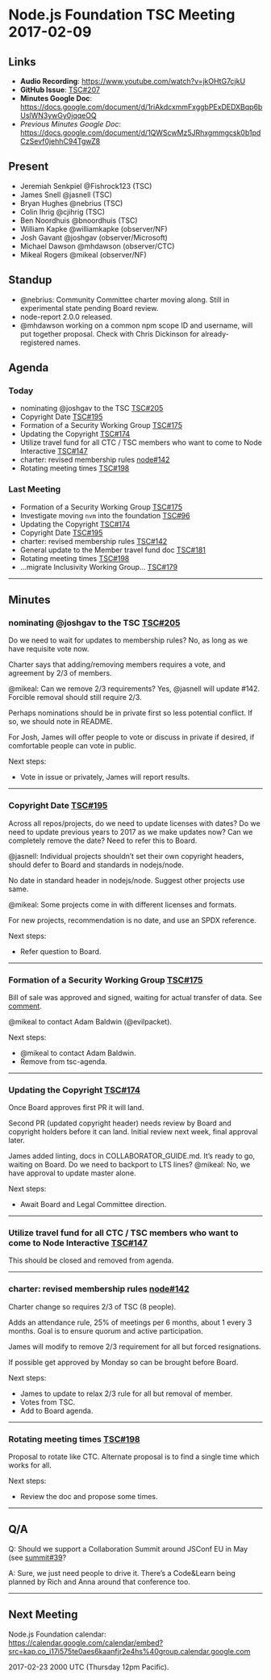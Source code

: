 # Node.js Foundation TSC Meeting 2017-02-09

## Links

* **Audio Recording**: <https://www.youtube.com/watch?v=jkOHtG7cjkU>
* **GitHub Issue**: [TSC#207](https://github.com/nodejs/TSC/issues/207)
* **Minutes Google Doc**:
  <https://docs.google.com/document/d/1riAkdcxmmFxggbPExDEDXBqp6bUslWN3ywGy0jqqeOQ>
* _Previous Minutes Google Doc_:
  <https://docs.google.com/document/d/1QWScwMz5JRhxgmmgcsk0b1pdCzSevf0jehhC94TgwZ8>

## Present

* Jeremiah Senkpiel @Fishrock123 (TSC)
* James Snell @jasnell (TSC)
* Bryan Hughes @nebrius (TSC)
* Colin Ihrig @cjihrig (TSC)
* Ben Noordhuis @bnoordhuis (TSC)
* William Kapke @williamkapke (observer/NF)
* Josh Gavant @joshgav (observer/Microsoft)
* Michael Dawson @mhdawson (observer/CTC)
* Mikeal Rogers @mikeal (observer/NF)

## Standup

* @nebrius: Community Committee charter moving along. Still in experimental
  state pending Board review.
* node-report 2.0.0 released.
* @mhdawson working on a common npm scope ID and username, will put together
  proposal. Check with Chris Dickinson for already-registered names.

## Agenda

### Today

* nominating @joshgav to the TSC
  [TSC#205](https://github.com/nodejs/TSC/issues/205)
* Copyright Date [TSC#195](https://github.com/nodejs/TSC/issues/195)
* Formation of a Security Working Group
  [TSC#175](https://github.com/nodejs/TSC/issues/175)
* Updating the Copyright [TSC#174](https://github.com/nodejs/TSC/issues/174)
* Utilize travel fund for all CTC / TSC members who want to come to Node
  Interactive [TSC#147](https://github.com/nodejs/TSC/issues/147)
* charter: revised membership rules
  [node#142](https://github.com/nodejs/TSC/pull/142)
* Rotating meeting times [TSC#198](https://github.com/nodejs/TSC/issues/198)

### Last Meeting

* Formation of a Security Working Group
  [TSC#175](https://github.com/nodejs/TSC/issues/175)
* Investigate moving `nvm` into the foundation
  [TSC#96](https://github.com/nodejs/TSC/issues/96)
* Updating the Copyright
  [TSC#174](https://github.com/nodejs/TSC/issues/174)
* Copyright Date
  [TSC#195](https://github.com/nodejs/TSC/issues/195)
* charter: revised membership rules
  [TSC#142](https://github.com/nodejs/TSC/pull/142)
* General update to the Member travel fund doc
  [TSC#181](https://github.com/nodejs/TSC/pull/181)
* Rotating meeting times
  [TSC#198](https://github.com/nodejs/TSC/issues/198)
* ...migrate Inclusivity Working Group...
  [TSC#179](https://github.com/nodejs/TSC/issues/179)

---

## Minutes

### nominating @joshgav to the TSC [TSC#205](https://github.com/nodejs/TSC/issues/205)

Do we need to wait for updates to membership rules? No, as long as we have
requisite vote now.

Charter says that adding/removing members requires a vote, and agreement by 2/3
of members.

@mikeal: Can we remove 2/3 requirements? Yes, @jasnell will update #142.
Forcible removal should still require 2/3.

Perhaps nominations should be in private first so less potential conflict. If
so, we should note in README.

For Josh, James will offer people to vote or discuss in private if desired, if
comfortable people can vote in public.

Next steps:

* Vote in issue or privately, James will report results.

---

### Copyright Date [TSC#195](https://github.com/nodejs/TSC/issues/195)

Across all repos/projects, do we need to update licenses with dates? Do we need
to update previous years to 2017 as we make updates now? Can we completely
remove the date? Need to refer this to Board.

@jasnell: Individual projects shouldn’t set their own copyright headers, should
defer to Board and standards in nodejs/node.

No date in standard header in nodejs/node. Suggest other projects use same.

@mikeal: Some projects come in with different licenses and formats.

For new projects, recommendation is no date, and use an SPDX reference.

Next steps:

* Refer question to Board.

---

### Formation of a Security Working Group [TSC#175](https://github.com/nodejs/TSC/issues/175)

Bill of sale was approved and signed, waiting for actual transfer of data. See
[comment](https://github.com/nodejs/security-wg/issues/16#issuecomment-278388321).

@mikeal to contact Adam Baldwin (@evilpacket).

Next steps:

* @mikeal to contact Adam Baldwin.
* Remove from tsc-agenda.

---

### Updating the Copyright [TSC#174](https://github.com/nodejs/TSC/issues/174)

Once Board approves first PR it will land.

Second PR (updated copyright header) needs review by Board and copyright holders
before it can land. Initial review next week, final approval later.

James added linting, docs in COLLABORATOR_GUIDE.md. It’s ready to go, waiting on
Board.
Do we need to backport to LTS lines? @mikeal: No, we have approval to update
master alone.

Next steps:

* Await Board and Legal Committee direction.

---

### Utilize travel fund for all CTC / TSC members who want to come to Node Interactive [TSC#147](https://github.com/nodejs/TSC/issues/147)

This should be closed and removed from agenda.

---

### charter: revised membership rules [node#142](https://github.com/nodejs/TSC/pull/142)

Charter change so requires 2/3 of TSC (8 people).

Adds an attendance rule, 25% of meetings per 6 months, about 1 every 3 months.
Goal is to ensure quorum and active participation.

James will modify to remove 2/3 requirement for all but forced resignations.

If possible get approved by Monday so can be brought before Board.

Next steps:

* James to update to relax 2/3 rule for all but removal of member.
* Votes from TSC.
* Add to Board agenda.

---

### Rotating meeting times [TSC#198](https://github.com/nodejs/TSC/issues/198)

Proposal to rotate like CTC. Alternate proposal is to find a single time which
works for all.

Next steps:

* Review the doc and propose some times.

---

## Q/A

Q: Should we support a Collaboration Summit around JSConf EU in May (see
[summit#39](https://github.com/nodejs/summit/issues/39)?

A: Sure, we just need people to drive it. There’s a Code&Learn being planned by
Rich and Anna around that conference too.

---

## Next Meeting

Node.js Foundation calendar:
<https://calendar.google.com/calendar/embed?src=kap.co_i17i575te0aes6kaanfjr2e4hs%40group.calendar.google.com>

2017-02-23 2000 UTC (Thursday 12pm Pacific).
